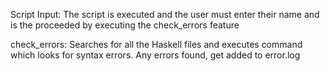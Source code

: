Script Input:
The script is executed and the user must enter their name and is the proceeded by executing the check_errors feature  

check_errors:
Searches for all the Haskell files and executes command which looks for syntax errors. Any errors found, get added to error.log 
